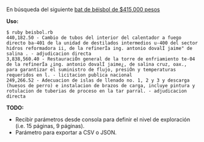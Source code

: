 En búsqueda del siguiente [bat de béisbol de $415,000
pesos](http://www.animalpolitico.com/2011/03/pemex-compro-un-bat-de-beisbol-de-415-mil-pesos/)

**Uso:**  

```
$ ruby beisbol.rb  
440,182.50 - Cambio de tubos del interior del calentador a fuego directo ba-401 de la unidad de destilados intermedios u-400 del sector  hidros reformadora ii, de la refinerÍa ing. antonio dovalÍ jaime" de salina . - adjudicacion directa  
3,838,560.40 - RestauraciÓn general de la torre de enfriamiento te-04 de la refinerÍa ¿ing. antonio dovalÍ jaime¿, de salina cruz, oax., para garantizar el suministro de flujo, presiÓn y temperaturas requeridos en l. - licitacion publica nacional  
249,266.52 - Adecuacion de islas de llenado no. 1, 2 y 3 y descarga (huesos de perro) e instalacion de brazos de carga, incluye pintura y rotulacion de tuberias de proceso en la tar parral. - adjudicacion directa
```

**TODO:**  

* Recibir parámetros desde consola para definir el nivel de exploración
(i.e. 15 páginas, 9 páginas).  
* Parámetro para exportar a CSV o JSON.

